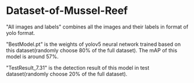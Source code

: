 # Dataset-of-Mussel-Reef

"All images and labels" combines all the images and their labels in format of yolo format.

"BestModel.pt" is the weights of yolov5 neural network trained based on this dataset(randomly choose 80% of the full dataset). The mAP of this model is around 57%.

"TestResult_7.31" is the detection result of this model in test dataset(randomly choose 20% of the full dataset).
